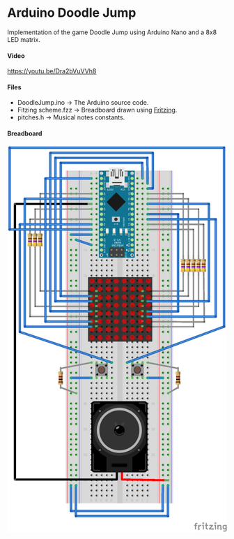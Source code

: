 # Arduino Doodle Jump

Implementation of the game Doodle Jump using Arduino Nano and a 8x8 LED matrix.

#### Video

https://youtu.be/Dra2bVuVVh8

#### Files

- DoodleJump.ino -> The Arduino source code.
- Fitzing scheme.fzz -> Breadboard drawn using [Fritzing](http://fritzing.org/).
- pitches.h -> Musical notes constants.

#### Breadboard

![Image of the breadboard](https://raw.githubusercontent.com/brnunes/Arduino-Doodle-Jump/master/Breadboard.png)
